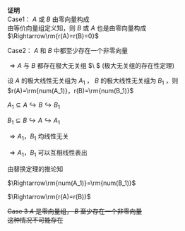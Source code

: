 **证明**    
Case1：  $A$ 或 $B$ 由零向量构成    
由等价向量组定义知，则 $B$ 或 $A$ 也是由零向量构成    
 $\Rightarrow\rm{r(A)=r(B)=0}$     
    
Case2：  $A$ 和 $B$ 中都至少存在一个非零向量    
    
 $\Rightarrow A$ 与 $B$ 都存在极大无关组 $\ $ (极大无关组的存在性定理)    
    
设 $A$ 的极大线性无关组为 $A_1$ ， $B$ 的极大线性无关组为 $B_1$ ，则 $r(A)=\rm{num(A_1)}，r(B)=\rm{num(B_1)}$     
    
 $A_1\subseteq A\hookrightarrow B    
\hookrightarrow B_1$     
    
 $B_1\subseteq B\hookrightarrow A    
\hookrightarrow A_1$     
    
 $\Rightarrow A_1，B_1$ 均线性无关    
    
 $\Rightarrow A_1，B_1$ 可以互相线性表出    
    
由替换定理的推论知    
    
 $\Rightarrow\rm{num(A_1)}=\rm{num(B_1)}$     
    
 $\Rightarrow\rm{r(A)=r(B)}$     
    
~~Case 3  $A$ 是零向量组， $B$ 至少存在一个非零向量    
这种情况不可能存在~~    
